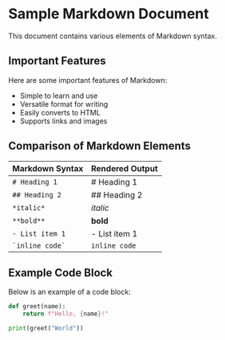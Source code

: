 # Sample Markdown Document

This document contains various elements of Markdown syntax.

## Important Features

Here are some important features of Markdown:

- Simple to learn and use
- Versatile format for writing
- Easily converts to HTML
- Supports links and images

## Comparison of Markdown Elements

| Markdown Syntax           | Rendered Output                     |
|---------------------------|-------------------------------------|
| `# Heading 1`             | # Heading 1                         |
| `## Heading 2`            | ## Heading 2                        |
| `*italic*`                | *italic*                            |
| `**bold**`                | **bold**                            |
| `- List item 1`           | - List item 1                       |
| `` `inline code` ``       | `inline code`                       |

## Example Code Block

Below is an example of a code block:

```python
def greet(name):
    return f"Hello, {name}!"

print(greet("World"))
```
